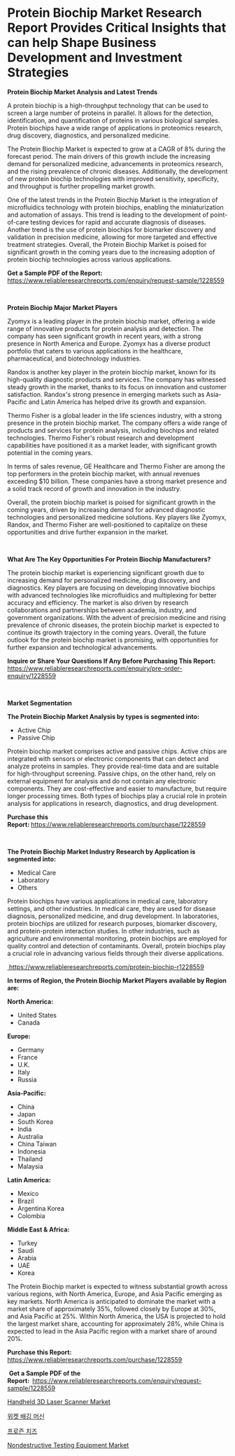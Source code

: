 <p><h1>Protein Biochip Market Research Report Provides Critical Insights that can help Shape Business Development and Investment Strategies</h1></p><p><strong>Protein Biochip Market Analysis and Latest Trends</strong></p>
<p><p>A protein biochip is a high-throughput technology that can be used to screen a large number of proteins in parallel. It allows for the detection, identification, and quantification of proteins in various biological samples. Protein biochips have a wide range of applications in proteomics research, drug discovery, diagnostics, and personalized medicine.</p><p>The Protein Biochip Market is expected to grow at a CAGR of 8% during the forecast period. The main drivers of this growth include the increasing demand for personalized medicine, advancements in proteomics research, and the rising prevalence of chronic diseases. Additionally, the development of new protein biochip technologies with improved sensitivity, specificity, and throughput is further propelling market growth.</p><p>One of the latest trends in the Protein Biochip Market is the integration of microfluidics technology with protein biochips, enabling the miniaturization and automation of assays. This trend is leading to the development of point-of-care testing devices for rapid and accurate diagnosis of diseases. Another trend is the use of protein biochips for biomarker discovery and validation in precision medicine, allowing for more targeted and effective treatment strategies. Overall, the Protein Biochip Market is poised for significant growth in the coming years due to the increasing adoption of protein biochip technologies across various applications.</p></p>
<p><strong>Get a Sample PDF of the Report:&nbsp;</strong> <a href="https://www.reliableresearchreports.com/enquiry/request-sample/1228559">https://www.reliableresearchreports.com/enquiry/request-sample/1228559</a></p>
<p>&nbsp;</p>
<p><strong>Protein Biochip Major Market Players</strong></p>
<p><p>Zyomyx is a leading player in the protein biochip market, offering a wide range of innovative products for protein analysis and detection. The company has seen significant growth in recent years, with a strong presence in North America and Europe. Zyomyx has a diverse product portfolio that caters to various applications in the healthcare, pharmaceutical, and biotechnology industries.</p><p>Randox is another key player in the protein biochip market, known for its high-quality diagnostic products and services. The company has witnessed steady growth in the market, thanks to its focus on innovation and customer satisfaction. Randox's strong presence in emerging markets such as Asia-Pacific and Latin America has helped drive its growth and expansion.</p><p>Thermo Fisher is a global leader in the life sciences industry, with a strong presence in the protein biochip market. The company offers a wide range of products and services for protein analysis, including biochips and related technologies. Thermo Fisher's robust research and development capabilities have positioned it as a market leader, with significant growth potential in the coming years.</p><p>In terms of sales revenue, GE Healthcare and Thermo Fisher are among the top performers in the protein biochip market, with annual revenues exceeding $10 billion. These companies have a strong market presence and a solid track record of growth and innovation in the industry.</p><p>Overall, the protein biochip market is poised for significant growth in the coming years, driven by increasing demand for advanced diagnostic technologies and personalized medicine solutions. Key players like Zyomyx, Randox, and Thermo Fisher are well-positioned to capitalize on these opportunities and drive further expansion in the market.</p></p>
<p>&nbsp;</p>
<p><strong>What Are The Key Opportunities For Protein Biochip Manufacturers?</strong></p>
<p><p>The protein biochip market is experiencing significant growth due to increasing demand for personalized medicine, drug discovery, and diagnostics. Key players are focusing on developing innovative biochips with advanced technologies like microfluidics and multiplexing for better accuracy and efficiency. The market is also driven by research collaborations and partnerships between academia, industry, and government organizations. With the advent of precision medicine and rising prevalence of chronic diseases, the protein biochip market is expected to continue its growth trajectory in the coming years. Overall, the future outlook for the protein biochip market is promising, with opportunities for further expansion and technological advancements.</p></p>
<p><strong>Inquire or Share Your Questions If Any Before Purchasing This Report:</strong> <a href="https://www.reliableresearchreports.com/enquiry/pre-order-enquiry/1228559">https://www.reliableresearchreports.com/enquiry/pre-order-enquiry/1228559</a></p>
<p>&nbsp;</p>
<p><strong>Market Segmentation</strong></p>
<p><strong>The Protein Biochip Market Analysis by types is segmented into:</strong></p>
<p><ul><li>Active Chip</li><li>Passive Chip</li></ul></p>
<p><p>Protein biochip market comprises active and passive chips. Active chips are integrated with sensors or electronic components that can detect and analyze proteins in samples. They provide real-time data and are suitable for high-throughput screening. Passive chips, on the other hand, rely on external equipment for analysis and do not contain any electronic components. They are cost-effective and easier to manufacture, but require longer processing times. Both types of biochips play a crucial role in protein analysis for applications in research, diagnostics, and drug development.</p></p>
<p><strong>Purchase this Report:&nbsp;</strong><a href="https://www.reliableresearchreports.com/purchase/1228559">https://www.reliableresearchreports.com/purchase/1228559</a></p>
<p>&nbsp;</p>
<p><strong>The Protein Biochip Market Industry Research by Application is segmented into:</strong></p>
<p><ul><li>Medical Care</li><li>Laboratory</li><li>Others</li></ul></p>
<p><p>Protein biochips have various applications in medical care, laboratory settings, and other industries. In medical care, they are used for disease diagnosis, personalized medicine, and drug development. In laboratories, protein biochips are utilized for research purposes, biomarker discovery, and protein-protein interaction studies. In other industries, such as agriculture and environmental monitoring, protein biochips are employed for quality control and detection of contaminants. Overall, protein biochips play a crucial role in advancing various fields through their diverse applications.</p></p>
<p><a href="https://www.reliableresearchreports.com/protein-biochip-r1228559">&nbsp;https://www.reliableresearchreports.com/protein-biochip-r1228559</a></p>
<p><strong>In terms of Region, the Protein Biochip Market Players available by Region are:</strong></p>
<p>
    <p> <strong> North America: </strong>
        <ul>
            <li>United States</li>
            <li>Canada</li>
        </ul>
        </p> 
    <p> <strong> Europe: </strong>
        <ul>
            <li>Germany</li>
            <li>France</li>
            <li>U.K.</li>
            <li>Italy</li>
            <li>Russia</li>
        </ul>
        </p> 
    <p> <strong> Asia-Pacific: </strong>
        <ul>
            <li>China</li>
            <li>Japan</li>
            <li>South Korea</li>
            <li>India</li>
            <li>Australia</li>
            <li>China Taiwan</li>
            <li>Indonesia</li>
            <li>Thailand</li>
            <li>Malaysia</li>
        </ul>
        </p> 
    <p> <strong> Latin America: </strong>
        <ul>
            <li>Mexico</li>
            <li>Brazil</li>
            <li>Argentina Korea</li>
            <li>Colombia</li>
        </ul>
        </p> 
    <p> <strong> Middle East & Africa: </strong>
        <ul>
            <li>Turkey</li>
            <li>Saudi</li>
            <li>Arabia</li>
            <li>UAE</li>
            <li>Korea</li>
        </ul>
    </p>
    </p>
<p><p>The Protein Biochip market is expected to witness substantial growth across various regions, with North America, Europe, and Asia Pacific emerging as key markets. North America is anticipated to dominate the market with a market share of approximately 35%, followed closely by Europe at 30%, and Asia Pacific at 25%. Within North America, the USA is projected to hold the largest market share, accounting for approximately 28%, while China is expected to lead in the Asia Pacific region with a market share of around 20%.</p></p>
<p><strong>Purchase this Report: </strong><a href="https://www.reliableresearchreports.com/purchase/1228559">https://www.reliableresearchreports.com/purchase/1228559</a></p>
<p>&nbsp;<strong>Get a Sample PDF of the Report:&nbsp;&nbsp;</strong><a href="https://www.reliableresearchreports.com/enquiry/request-sample/1228559">https://www.reliableresearchreports.com/enquiry/request-sample/1228559</a></p>
<p><strong></strong></p>
<p><p><a href="https://github.com/JuliaFadel1922/Market-Research-Report-List-1/blob/main/handheld-3d-laser-scanner-market.md">Handheld 3D Laser Scanner Market</a></p><p><a href="https://github.com/erwindropdead54/Market-Research-Report-List-1/blob/main/4156171166784.md">위켓 배깅 머신</a></p><p><a href="https://github.com/kein8762/Market-Research-Report-List-2/blob/main/4735979166783.md">프로즌 치즈</a></p><p><a href="https://github.com/faniayasa/Market-Research-Report-List-1/blob/main/nondestructive-testing-equipment-market.md">Nondestructive Testing Equipment Market</a></p></p>
